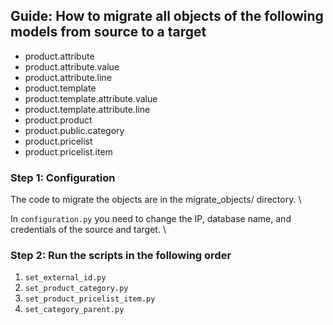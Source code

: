 ## Guide: How to migrate all objects of the following models from source to a target
  * product.attribute
  * product.attribute.value
  * product.attribute.line
  * product.template
  * product.template.attribute.value
  * product.template.attribute.line
  * product.product 
  * product.public.category
  * product.pricelist
  * product.pricelist.item

### Step 1: Configuration
The code to migrate the objects are in the migrate_objects/ directory. \

In `configuration.py` you need to change the IP, database name, and credentials of the source and target. \

### Step 2: Run the scripts in the following order
1. `set_external_id.py`
2. `set_product_category.py`
3. `set_product_pricelist_item.py`
4. `set_category_parent.py`
